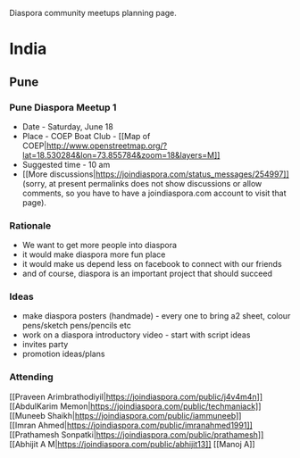 Diaspora community meetups planning page.

# India

## Pune

### Pune Diaspora Meetup 1 

- Date - Saturday, June 18
- Place - COEP Boat Club - [[Map of COEP|http://www.openstreetmap.org/?lat=18.530284&lon=73.855784&zoom=18&layers=M]]
- Suggested time - 10 am
- [[More discussions|https://joindiaspora.com/status_messages/254997]] (sorry, at present permalinks does not show discussions or allow comments, so you have to have a joindiaspora.com account to visit that page). 

### Rationale

- We want to get more people into diaspora
 - it would make diaspora more fun place
 - it would make us depend less on facebook to connect with our friends
- and of course, diaspora is an important project that should succeed

### Ideas 

- make diaspora posters (handmade) - every one to bring a2 sheet, colour pens/sketch pens/pencils etc
- work on a diaspora introductory video - start with script ideas
- invites party
- promotion ideas/plans

### Attending
[[Praveen Arimbrathodiyil|https://joindiaspora.com/public/j4v4m4n]]   
[[AbdulKarim Memon|https://joindiaspora.com/public/techmaniack]]  
[[Muneeb Shaikh|https://joindiaspora.com/public/iammuneeb]]  
[[Imran Ahmed|https://joindiaspora.com/public/imranahmed1991]]   
[[Prathamesh Sonpatki|https://joindiaspora.com/public/prathamesh]]   
[[Abhijit A M|https://joindiaspora.com/public/abhijit13]]
[[Manoj A]]
